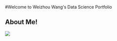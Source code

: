 #Welcome to Weizhou Wang's Data Science Portfolio

<h2> About Me! </h2>

<body>
		<img src="https://media.licdn.com/mpr/mpr/shrinknp_200_200/AAEAAQAAAAAAAAIiAAAAJDU5ZGZhNWYxLTkwYmUtNGVhZi1iZGYwLWI4ZTg1NDJlYmNkNA.jpg" />
</body>
